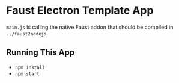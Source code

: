 # Faust Electron Template App

`main.js` is calling the native Faust addon that should be compiled in 
`../faust2nodejs`.

## Running This App

* `npm install`
* `npm start`